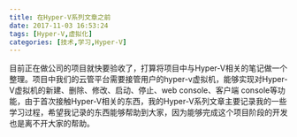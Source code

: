 ```yaml
---
title: 在Hyper-V系列文章之前
date: 2017-11-03 16:53:24
tags: [Hyper-V,虚拟化]
categories: [技术,学习,Hyper-V]
---
```


目前正在做公司的项目就快要验收了，打算将项目中与Hyper-V相关的笔记做一个整理。项目中我们的云管平台需要接管用户的hyper-v虚拟机，能够实现对Hyper-V虚拟机的新建、删除、修改、启动、停止、web console、客户端 console等功能，由于首次接触Hyper-V相关的东西，我的Hyper-V系列文章主要记录我的一些学习过程，希望我记录的东西能够帮助到大家，因为能够完成这个项目阶段的开发也是离不开大家的帮助。